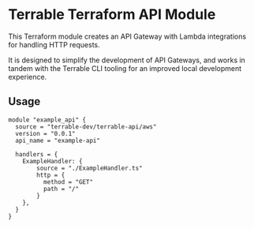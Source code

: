 # Terrable Terraform API Module

This Terraform module creates an API Gateway with Lambda integrations for handling HTTP requests.

It is designed to simplify the development of API Gateways, and works in tandem with the Terrable CLI
tooling for an improved local development experience.

## Usage

```hcl
module "example_api" {
  source = "terrable-dev/terrable-api/aws"
  version = "0.0.1"
  api_name = "example-api"
  
  handlers = {
    ExampleHandler: {
        source = "./ExampleHandler.ts"
        http = {
          method = "GET"
          path = "/"
        }
    },
  }
}
```

